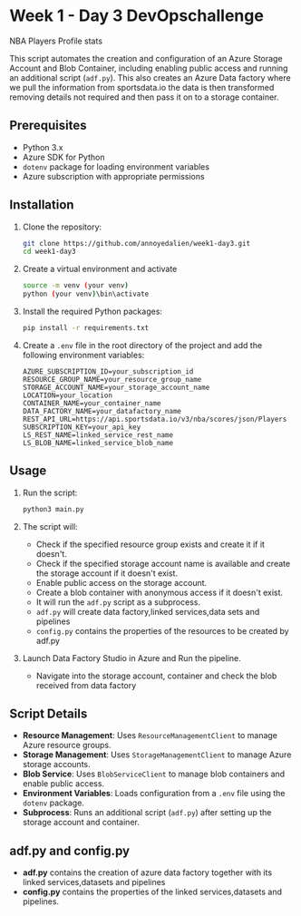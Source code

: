 # Week 1 - Day 3 DevOpschallenge

NBA Players Profile stats

This script automates the creation and configuration of an Azure Storage Account and Blob Container, including enabling public access and running an additional script (`adf.py`).
This also creates an Azure Data factory where we pull the information from sportsdata.io the data is then transformed removing details not required and then pass it on to a storage container.



## Prerequisites

- Python 3.x
- Azure SDK for Python
- `dotenv` package for loading environment variables
- Azure subscription with appropriate permissions

## Installation

1. Clone the repository:
    ```sh
    git clone https://github.com/annoyedalien/week1-day3.git
    cd week1-day3
    ```
2. Create a virtual environment and activate
   ```sh
   source -m venv (your venv)
   python (your venv)\bin\activate
   
2. Install the required Python packages:
    ```sh
    pip install -r requirements.txt
    ```

3. Create a `.env` file in the root directory of the project and add the following environment variables:
    ```env
    AZURE_SUBSCRIPTION_ID=your_subscription_id
    RESOURCE_GROUP_NAME=your_resource_group_name
    STORAGE_ACCOUNT_NAME=your_storage_account_name
    LOCATION=your_location
    CONTAINER_NAME=your_container_name
    DATA_FACTORY_NAME=your_datafactory_name
    REST_API_URL=https://api.sportsdata.io/v3/nba/scores/json/Players
    SUBSCRIPTION_KEY=your_api_key
    LS_REST_NAME=linked_service_rest_name
    LS_BLOB_NAME=linked_service_blob_name
    ```

## Usage

1. Run the script:
    ```sh
    python3 main.py
    ```

2. The script will:
    - Check if the specified resource group exists and create it if it doesn't.
    - Check if the specified storage account name is available and create the storage account if it doesn't exist.
    - Enable public access on the storage account.
    - Create a blob container with anonymous access if it doesn't exist.
    - It will run the `adf.py` script as a subprocess.
    - `adf.py` will create data factory,linked services,data sets and pipelines
    - `config.py` contains the properties of the resources to be created by adf.py

3. Launch Data Factory Studio in Azure and Run the pipeline.
    - Navigate into the storage account, container and check the blob received from data factory

## Script Details

- **Resource Management**: Uses `ResourceManagementClient` to manage Azure resource groups.
- **Storage Management**: Uses `StorageManagementClient` to manage Azure storage accounts.
- **Blob Service**: Uses `BlobServiceClient` to manage blob containers and enable public access.
- **Environment Variables**: Loads configuration from a `.env` file using the `dotenv` package.
- **Subprocess**: Runs an additional script (`adf.py`) after setting up the storage account and container.

## adf.py and config.py
- **adf.py** contains the creation of azure data factory together with its linked services,datasets and pipelines
- **config.py** contains the properties of the linked services,datasets and pipelines.



